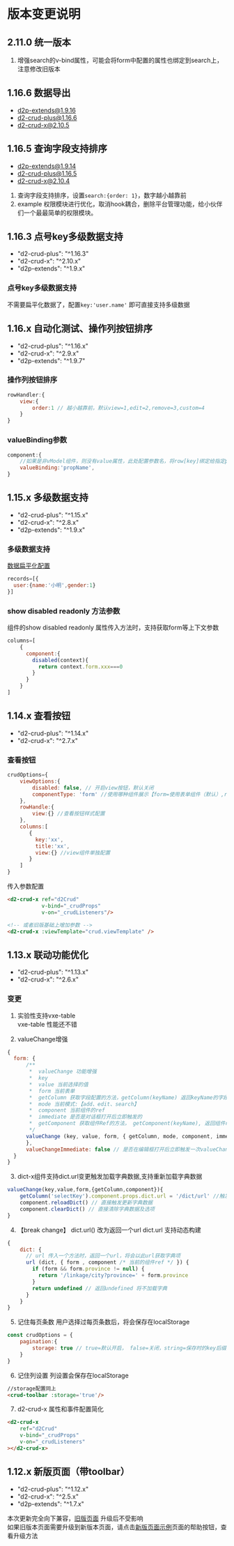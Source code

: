 # 版本变更说明
## 2.11.0 统一版本
1. 增强search的v-bind属性，可能会将form中配置的属性也绑定到search上，注意修改旧版本

 
 
## 1.16.6 数据导出
 - d2p-extends@1.9.16
 - d2-crud-plus@1.16.6
 - d2-crud-x@2.10.5

## 1.16.5  查询字段支持排序
 - d2p-extends@1.9.14
 - d2-crud-plus@1.16.5
 - d2-crud-x@2.10.4

1. 查询字段支持排序，设置`search:{order: 1}`，数字越小越靠前
2. example 权限模块进行优化，取消hook耦合，删除平台管理功能，给小伙伴们一个最最简单的权限模块。

## 1.16.3  点号key多级数据支持
* "d2-crud-plus": "^1.16.3"
* "d2-crud-x": "^2.10.x"
* "d2p-extends": "^1.9.x"

### 点号key多级数据支持
不需要扁平化数据了，配置`key:'user.name'` 即可直接支持多级数据

## 1.16.x  自动化测试、操作列按钮排序
* "d2-crud-plus": "^1.16.x"
* "d2-crud-x": "^2.9.x"
* "d2p-extends": "^1.9.7"

### 操作列按钮排序
```js
rowHandler:{
    view:{
        order:1 // 越小越靠前，默认view=1,edit=2,remove=3,custom=4
    }
}
```


### valueBinding参数
```js
component:{
    //如果是非vModel组件，则没有value属性，此处配置参数名，将row[key]绑定给指定prop
    valueBinding:'propName', 
}
```
## 1.15.x  多级数据支持
* "d2-crud-plus": "^1.15.x"
* "d2-crud-x": "^2.8.x"
* "d2p-extends": "^1.9.x"

### 多级数据支持
[数据扁平化配置](./flat-data.md)
```js
records=[{
  user:{name:'小明',gender:1}
}]
```
### show disabled readonly 方法参数
组件的show disabled readonly 属性传入方法时，支持获取form等上下文参数
```js
columns=[
    {
      component:{
        disabled(context){
          return context.form.xxx===0
        }
      }
    }
]
```


## 1.14.x  查看按钮
* "d2-crud-plus": "^1.14.x"
* "d2-crud-x": "^2.7.x"

### 查看按钮
```js
crudOptions={
    viewOptions:{
        disabled: false, // 开启view按钮，默认关闭
        componentType: 'form' //使用哪种组件展示【form=使用表单组件（默认）,row=使用行展示组件】
    },
    rowHandle:{
        view:{} //查看按钮样式配置
    },
    columns:[
       {
         key:'xx',
         title:'xx',
         view:{} //view组件单独配置
       }
    ]
}
```
传入参数配置
```html
<d2-crud-x ref="d2Crud"
           v-bind="_crudProps"
           v-on="_crudListeners"/>

<!-- 或者旧版基础上增加参数 -->
<d2-crud-x :viewTemplate="crud.viewTemplate" /> 


```

## 1.13.x  联动功能优化
* "d2-crud-plus": "^1.13.x"
* "d2-crud-x": "^2.6.x"

### 变更
1. 实验性支持vxe-table   
vxe-table 性能还不错

2. valueChange增强
```js
{
  form: {
      /**
       *  valueChange 功能增强
       *  key
       *  value 当前选择的值
       *  form 当前表单
       *  getColumn 获取字段配置的方法，getColumn(keyName) 返回keyName的字段配置，可以动态修改组件配置
       *  mode 当前模式:【add、edit、search】
       *  component 当前组件的ref
       *  immediate 是否是对话框打开后立即触发的
       *  getComponent 获取组件Ref的方法， getComponent(keyName), 返回组件ref，可以动态调用该组件的方法
       */
      valueChange (key, value, form, { getColumn, mode, component, immediate, getComponent }) {
      },
      valueChangeImmediate: false // 是否在编辑框打开后立即触发一次valueChange方法
  }
}
```


3. dict-x组件支持dict.url变更触发加载字典数据,支持重新加载字典数据
```js
valueChange(key,value,form,{getColumn,component}){
    getColumn('selectKey').component.props.dict.url = '/dict/url' //触发更新字典数据
    component.reloadDict() // 直接触发更新字典数据
    component.clearDict() // 直接清除字典数据及选项
}
```


4. 【break change】 dict.url() 改为返回一个url
dict.url 支持动态构建
```js
{
    dict: {
      // url 传入一个方法时，返回一个url，将会以此url获取字典项
      url (dict, { form , component /* 当前的组件ref */ }) {
        if (form && form.province != null) { 
          return '/linkage/city?province=' + form.province
        }
        return undefined // 返回undefined 将不加载字典
      }
    }
}
```



5. 记住每页条数
用户选择过每页条数后，将会保存在localStorage
```js
const crudOptions = {
    pagination:{ 
        storage: true // true=默认开启， false=关闭，string=保存时的key后缀
    }
}
```



6. 记住列设置
列设置会保存在localStorage
```html
//storage配置同上
<crud-toolbar :storage='true'/>
```


7. d2-crud-x 属性和事件配置简化
```html
<d2-crud-x
    ref="d2Crud"
    v-bind="_crudProps"
    v-on="_crudListeners"
></d2-crud-x>
```

## 1.12.x 新版页面（带toolbar）
* "d2-crud-plus": "^1.12.x"
* "d2-crud-x": "^2.5.x"
* "d2p-extends": "^1.7.x"

本次更新完全向下兼容，[旧版页面](http://preview.d2-crud-plus.docmirror.cn/D2CrudPlusExample/index.html#/demo/form/old)  升级后不受影响   
如果旧版本页面需要升级到新版本页面，请点击[新版页面示例]( http://preview.d2-crud-plus.docmirror.cn/D2CrudPlusExample/index.html#/demo/form/toolbar)页面的帮助按钮，查看升级方法

